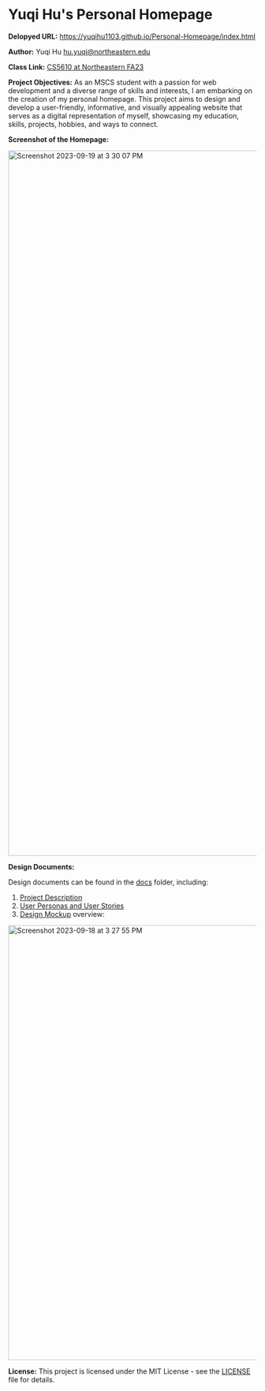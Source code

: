 # Yuqi Hu's Personal Homepage

**Delopyed URL:** https://yuqihu1103.github.io/Personal-Homepage/index.html 

**Author:** Yuqi Hu hu.yuqi@northeastern.edu

**Class Link:** [CS5610 at Northeastern FA23](https://johnguerra.co/classes/webDevelopment_fall_2023/)

**Project Objectives:**
As an MSCS student with a passion for web development and a diverse range of skills and interests,
I am embarking on the creation of my personal homepage. This project aims to design and develop a
user-friendly, informative, and visually appealing website that serves as a digital representation
of myself, showcasing my education, skills, projects, hobbies, and ways to connect.

**Screenshot of the Homepage:**

<img width="1430" alt="Screenshot 2023-09-19 at 3 30 07 PM" src="https://github.com/yuqihu1103/Personal-Homepage/assets/133090163/e530714c-9378-4951-bde5-15755e13f8d5">


**Design Documents:**

Design documents can be found in the [docs](docs) folder, including:
1. [Project Description](docs/project-description.txt)
2. [User Personas and User Stories](docs/user-personas-and-stories.txt)
3. [Design Mockup](docs/design-mockup.pdf)  overview:
<img width="882" alt="Screenshot 2023-09-18 at 3 27 55 PM" src="https://github.com/yuqihu1103/Personal-Homepage/assets/133090163/1cbb21cb-804e-4f74-9daf-206512673d9a">


**License:** This project is licensed under the MIT License - see the [LICENSE](LICENSE) file for details.
